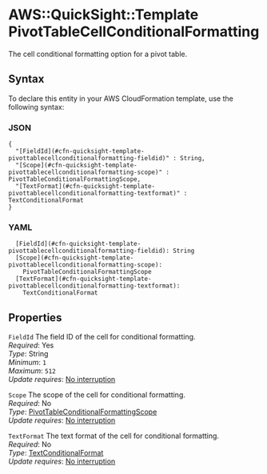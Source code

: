 # AWS::QuickSight::Template PivotTableCellConditionalFormatting<a name="aws-properties-quicksight-template-pivottablecellconditionalformatting"></a>

The cell conditional formatting option for a pivot table\.

## Syntax<a name="aws-properties-quicksight-template-pivottablecellconditionalformatting-syntax"></a>

To declare this entity in your AWS CloudFormation template, use the following syntax:

### JSON<a name="aws-properties-quicksight-template-pivottablecellconditionalformatting-syntax.json"></a>

```
{
  "[FieldId](#cfn-quicksight-template-pivottablecellconditionalformatting-fieldid)" : String,
  "[Scope](#cfn-quicksight-template-pivottablecellconditionalformatting-scope)" : PivotTableConditionalFormattingScope,
  "[TextFormat](#cfn-quicksight-template-pivottablecellconditionalformatting-textformat)" : TextConditionalFormat
}
```

### YAML<a name="aws-properties-quicksight-template-pivottablecellconditionalformatting-syntax.yaml"></a>

```
  [FieldId](#cfn-quicksight-template-pivottablecellconditionalformatting-fieldid): String
  [Scope](#cfn-quicksight-template-pivottablecellconditionalformatting-scope):
    PivotTableConditionalFormattingScope
  [TextFormat](#cfn-quicksight-template-pivottablecellconditionalformatting-textformat):
    TextConditionalFormat
```

## Properties<a name="aws-properties-quicksight-template-pivottablecellconditionalformatting-properties"></a>

`FieldId` <a name="cfn-quicksight-template-pivottablecellconditionalformatting-fieldid"></a>
The field ID of the cell for conditional formatting\.  
_Required_: Yes  
_Type_: String  
_Minimum_: `1`  
_Maximum_: `512`  
_Update requires_: [No interruption](https://docs.aws.amazon.com/AWSCloudFormation/latest/UserGuide/using-cfn-updating-stacks-update-behaviors.html#update-no-interrupt)

`Scope` <a name="cfn-quicksight-template-pivottablecellconditionalformatting-scope"></a>
The scope of the cell for conditional formatting\.  
_Required_: No  
_Type_: [PivotTableConditionalFormattingScope](aws-properties-quicksight-template-pivottableconditionalformattingscope.md)  
_Update requires_: [No interruption](https://docs.aws.amazon.com/AWSCloudFormation/latest/UserGuide/using-cfn-updating-stacks-update-behaviors.html#update-no-interrupt)

`TextFormat` <a name="cfn-quicksight-template-pivottablecellconditionalformatting-textformat"></a>
The text format of the cell for conditional formatting\.  
_Required_: No  
_Type_: [TextConditionalFormat](aws-properties-quicksight-template-textconditionalformat.md)  
_Update requires_: [No interruption](https://docs.aws.amazon.com/AWSCloudFormation/latest/UserGuide/using-cfn-updating-stacks-update-behaviors.html#update-no-interrupt)
